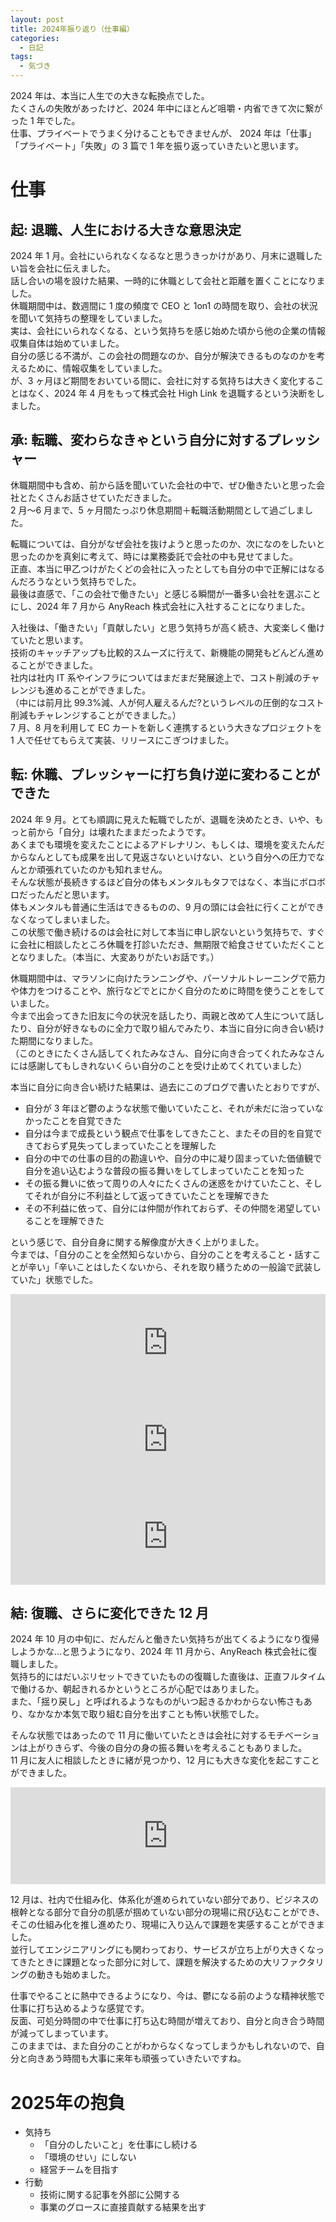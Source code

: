 ```yaml
---
layout: post
title: 2024年振り返り（仕事編）
categories:
  - 日記
tags:
  - 気づき
---
```


2024 年は、本当に人生での大きな転換点でした。  
たくさんの失敗があったけど、2024 年中にほとんど咀嚼・内省できて次に繋がった 1 年でした。  
仕事、プライベートでうまく分けることもできませんが、 2024 年は「仕事」「プライベート」「失敗」の 3 篇で 1 年を振り返っていきたいと思います。

# 仕事

## 起: 退職、人生における大きな意思決定

2024 年 1 月。会社にいられなくなるなと思うきっかけがあり、月末に退職したい旨を会社に伝えました。  
話し合いの場を設けた結果、一時的に休職として会社と距離を置くことになりました。  
休職期間中は、数週間に 1 度の頻度で CEO と 1on1 の時間を取り、会社の状況を聞いて気持ちの整理をしていました。  
実は、会社にいられなくなる、という気持ちを感じ始めた頃から他の企業の情報収集自体は始めていました。  
自分の感じる不満が、この会社の問題なのか、自分が解決できるものなのかを考えるために、情報収集をしていました。  
が、3 ヶ月ほど期間をおいている間に、会社に対する気持ちは大きく変化することはなく、2024 年 4 月をもって株式会社 High Link を退職するという決断をしました。

## 承: 転職、変わらなきゃという自分に対するプレッシャー

休職期間中も含め、前から話を聞いていた会社の中で、ぜひ働きたいと思った会社とたくさんお話させていただきました。  
2 月〜6 月まで、5 ヶ月間たっぷり休息期間＋転職活動期間として過ごしました。

転職については、自分がなぜ会社を抜けようと思ったのか、次になのをしたいと思ったのかを真剣に考えて、時には業務委託で会社の中も見せてました。  
正直、本当に甲乙つけがたくどの会社に入ったとしても自分の中で正解にはなるんだろうなという気持ちでした。  
最後は直感で、「この会社で働きたい」と感じる瞬間が一番多い会社を選ぶことにし、2024 年 7 月から AnyReach 株式会社に入社することになりました。

入社後は、「働きたい」「貢献したい」と思う気持ちが高く続き、大変楽しく働けていたと思います。  
技術のキャッチアップも比較的スムーズに行えて、新機能の開発もどんどん進めることができました。  
社内は社内 IT 系やインフラについてはまだまだ発展途上で、コスト削減のチャレンジも進めることができました。  
（中には前月比 99.3%減、人が何人雇えるんだ?というレベルの圧倒的なコスト削減もチャレンジすることができました。）  
7 月、8 月を利用して EC カートを新しく連携するという大きなプロジェクトを 1 人で任せてもらえて実装、リリースにこぎつけました。

## 転: 休職、プレッシャーに打ち負け逆に変わることができた

2024 年 9 月。とても順調に見えた転職でしたが、退職を決めたとき、いや、もっと前から「自分」は壊れたままだったようです。  
あくまでも環境を変えたことによるアドレナリン、もしくは、環境を変えたんだからなんとしても成果を出して見返さないといけない、という自分への圧力でなんとか頑張れていたのかも知れません。  
そんな状態が長続きするほど自分の体もメンタルもタフではなく、本当にボロボロだったんだと思います。  
体もメンタルも普通に生活はできるものの、9 月の頭には会社に行くことができなくなってしまいました。  
この状態で働き続けるのは会社に対して本当に申し訳ないという気持ちで、すぐに会社に相談したところ休職を打診いただき、無期限で給食させていただくこととなりました。（本当に、大変ありがたいお話です。）

休職期間中は、マラソンに向けたランニングや、パーソナルトレーニングで筋力や体力をつけることや、旅行などでとにかく自分のために時間を使うことをしていました。  
今まで出会ってきた旧友に今の状況を話したり、両親と改めて人生について話したり、自分が好きなものに全力で取り組んでみたり、本当に自分に向き合い続けた期間になりました。  
（このときにたくさん話してくれたみなさん、自分に向き合ってくれたみなさんには感謝してもしきれないくらい自分のことを受け止めてくれていました）

本当に自分に向き合い続けた結果は、過去にこのブログで書いたとおりですが、

- 自分が 3 年ほど鬱のような状態で働いていたこと、それが未だに治っていなかったことを自覚できた
- 自分は今まで成長という観点で仕事をしてきたこと、またその目的を自覚できておらず見失ってしまっていたことを理解した
- 自分の中での仕事の目的の勘違いや、自分の中に凝り固まっていた価値観で自分を追い込むような普段の振る舞いをしてしまっていたことを知った
- その振る舞いに依って周りの人々にたくさんの迷惑をかけていたこと、そしてそれが自分に不利益として返ってきていたことを理解できた
- その不利益に依って、自分には仲間が作れておらず、その仲間を渇望していることを理解できた

という感じで、自分自身に関する解像度が大きく上がりました。  
今までは、「自分のことを全然知らないから、自分のことを考えること・話すことが辛い」「辛いことはしたくないから、それを取り繕うための一般論で武装していた」状態でした。

<iframe class="hatenablogcard" style="width:100%;height:155px;max-width:680px;" title="「自分の声を聴く」ということ – ももにっき – 思ったことの書き溜め" src="https://hatenablog-parts.com/embed?url=https://rn0rno.github.io/2024/11/14/know-myself/" width="300" height="150" frameborder="0" scrolling="no"></iframe>

<iframe class="hatenablogcard" style="width:100%;height:155px;max-width:680px;" title="好きなことを仕事にする – ももにっき – 思ったことの書き溜め" src="https://hatenablog-parts.com/embed?url=https://rn0rno.github.io/2024/11/19/lifework/" width="300" height="150" frameborder="0" scrolling="no"></iframe>

<iframe class="hatenablogcard" style="width:100%;height:155px;max-width:680px;" title="「嫌い」と向き合う – ももにっき – 思ったことの書き溜め" src="https://hatenablog-parts.com/embed?url=https://rn0rno.github.io/2024/11/27/face-my-dislike/" width="300" height="150" frameborder="0" scrolling="no"></iframe>

## 結: 復職、さらに変化できた 12 月

2024 年 10 月の中旬に、だんだんと働きたい気持ちが出てくるようになり復帰しようかな…と思うようになり、2024 年 11 月から、AnyReach 株式会社に復職しました。  
気持ち的にはだいぶリセットできていたものの復職した直後は、正直フルタイムで働けるか、朝起きれるかというところが心配ではありました。  
また、「揺り戻し」と呼ばれるようなものがいつ起きるかわからない怖さもあり、なかなか本気で取り組む自分を出すことも怖い状態でした。

そんな状態ではあったので 11 月に働いていたときは会社に対するモチベーションは上がりきらず、今後の自分の身の振る舞いを考えることもありました。  
11 月に友人に相談したときに緒が見つかり、12 月にも大きな変化を起こすことができました。

<iframe class="hatenablogcard" style="width:100%;height:155px;max-width:680px;" title="社員全員と 1 on 1 をした話 – ももにっき – 思ったことの書き溜め" src="https://hatenablog-parts.com/embed?url=https://rn0rno.github.io/2024/12/10/friend/" width="300" height="150" frameborder="0" scrolling="no"></iframe>

12 月は、社内で仕組み化、体系化が進められていない部分であり、ビジネスの根幹となる部分で自分の肌感が掴めていない部分の現場に飛び込むことができ、そこの仕組み化を推し進めたり、現場に入り込んで課題を実感することができました。  
並行してエンジニアリングにも関わっており、サービスが立ち上がり大きくなってきたときに課題となった部分に対して、課題を解決するための大リファクタリングの動きも始めました。

仕事でやることに熱中できるようになり、今は、鬱になる前のような精神状態で仕事に打ち込めるような感覚です。  
反面、可処分時間の中で仕事に打ち込む時間が増えており、自分と向き合う時間が減ってしまっています。  
このままでは、また自分のことがわからなくなってしまうかもしれないので、自分と向きあう時間も大事に来年も頑張っていきたいですね。

# 2025年の抱負

- 気持ち
  - 「自分のしたいこと」を仕事にし続ける
  - 「環境のせい」にしない
  - 経営チームを目指す
- 行動
  - 技術に関する記事を外部に公開する
  - 事業のグロースに直接貢献する結果を出す
